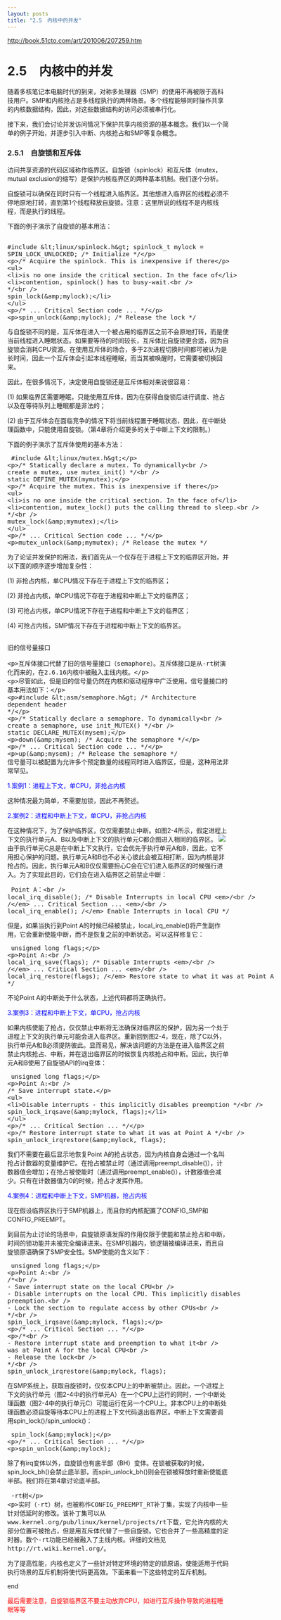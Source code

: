 ```yaml
---
layout: posts
title: "2.5　内核中的并发"
---
```


http://book.51cto.com/art/201006/207259.htm
# 2.5　内核中的并发
随着多核笔记本电脑时代的到来，对称多处理器（SMP）的使用不再被限于高科技用户。SMP和内核抢占是多线程执行的两种场景。多个线程能够同时操作共享的内核数据结构，因此，对这些数据结构的访问必须被串行化。

接下来，我们会讨论并发访问情况下保护共享内核资源的基本概念。我们以一个简单的例子开始，并逐步引入中断、内核抢占和SMP等复杂概念。
### 2.5.1　自旋锁和互斥体
访问共享资源的代码区域称作临界区。自旋锁（spinlock）和互斥体（mutex，mutual exclusion的缩写）是保护内核临界区的两种基本机制。我们逐个分析。

自旋锁可以确保在同时只有一个线程进入临界区。其他想进入临界区的线程必须不停地原地打转，直到第1个线程释放自旋锁。注意：这里所说的线程不是内核线程，而是执行的线程。

下面的例子演示了自旋锁的基本用法：
<xmp class="prettyprint linenums">
#include <linux/spinlock.h> 
spinlock_t mylock = SPIN_LOCK_UNLOCKED; /* Initialize */  
 
/* Acquire the spinlock. This is inexpensive if there  
 * is no one inside the critical section. In the face of  
 * contention, spinlock() has to busy-wait.  
 */  
spin_lock(&mylock);  
 
/* ... Critical Section code ... */  
 
spin_unlock(&mylock); /* Release the lock */
</xmp>
与自旋锁不同的是，互斥体在进入一个被占用的临界区之前不会原地打转，而是使当前线程进入睡眠状态。如果要等待的时间较长，互斥体比自旋锁更合适，因为自旋锁会消耗CPU资源。在使用互斥体的场合，多于2次进程切换时间都可被认为是长时间，因此一个互斥体会引起本线程睡眠，而当其被唤醒时，它需要被切换回来。

因此，在很多情况下，决定使用自旋锁还是互斥体相对来说很容易：

(1) 如果临界区需要睡眠，只能使用互斥体，因为在获得自旋锁后进行调度、抢占以及在等待队列上睡眠都是非法的；

(2) 由于互斥体会在面临竞争的情况下将当前线程置于睡眠状态，因此，在中断处理函数中，只能使用自旋锁。（第4章将介绍更多的关于中断上下文的限制。）

下面的例子演示了互斥体使用的基本方法：
<xmp class="prettyprint linenums">
#include <linux/mutex.h> 
 
/* Statically declare a mutex. To dynamically  
   create a mutex, use mutex_init() */  
static DEFINE_MUTEX(mymutex);  
 
/* Acquire the mutex. This is inexpensive if there  
 * is no one inside the critical section. In the face of  
 * contention, mutex_lock() puts the calling thread to sleep.  
 */  
mutex_lock(&mymutex);  
 
/* ... Critical Section code ... */  
 
mutex_unlock(&mymutex);      /* Release the mutex */ 
</xmp>
为了论证并发保护的用法，我们首先从一个仅存在于进程上下文的临界区开始，并以下面的顺序逐步增加复杂性：

(1) 非抢占内核，单CPU情况下存在于进程上下文的临界区；

(2) 非抢占内核，单CPU情况下存在于进程和中断上下文的临界区；

(3) 可抢占内核，单CPU情况下存在于进程和中断上下文的临界区；

(4) 可抢占内核，SMP情况下存在于进程和中断上下文的临界区。

<xmp style="white-space: pre-wrap; word-wrap: break-word;">
旧的信号量接口

互斥体接口代替了旧的信号量接口（semaphore）。互斥体接口是从-rt树演化而来的，在2.6.16内核中被融入主线内核。

尽管如此，但是旧的信号量仍然在内核和驱动程序中广泛使用。信号量接口的基本用法如下：

#include <asm/semaphore.h>  /* Architecture dependent header */  
 
/* Statically declare a semaphore. To dynamically  
   create a semaphore, use init_MUTEX() */  
static DECLARE_MUTEX(mysem);  
 
down(&mysem);    /* Acquire the semaphore */  
 
/* ... Critical Section code ... */  
 
up(&mysem);      /* Release the semaphore */ 
信号量可以被配置为允许多个预定数量的线程同时进入临界区，但是，这种用法非常罕见。
</xmp>
<font color="blue">1.案例1：进程上下文，单CPU，非抢占内核</font>

这种情况最为简单，不需要加锁，因此不再赘述。

<font color="blue">2.案例2：进程和中断上下文，单CPU，非抢占内核</font>

在这种情况下，为了保护临界区，仅仅需要禁止中断。如图2-4所示，假定进程上下文的执行单元A、B以及中断上下文的执行单元C都企图进入相同的临界区。
![](/images/内核中的并发/进程和中断上下文进入临界区.jpg)
由于执行单元C总是在中断上下文执行，它会优先于执行单元A和B，因此，它不用担心保护的问题。执行单元A和B也不必关心彼此会被互相打断，因为内核是非抢占的。因此，执行单元A和B仅仅需要担心C会在它们进入临界区的时候强行进入。为了实现此目的，它们会在进入临界区之前禁止中断：
<xmp class="prettyprint linenums">
Point A：      
  local_irq_disable();  /* Disable Interrupts in local CPU */  
  /* ... Critical Section ...  */  
  local_irq_enable();   /* Enable Interrupts in local CPU */ 
</xmp>
但是，如果当执行到Point A的时候已经被禁止，local_irq_enable()将产生副作用，它会重新使能中断，而不是恢复之前的中断状态。可以这样修复它：
<xmp class="prettyprint linenums">
unsigned long flags;  
 
Point A:  
  local_irq_save(flags);     /* Disable Interrupts */  
  /* ... Critical Section ... */  
  local_irq_restore(flags);  /* Restore state to what it was at Point A */ 
</xmp>
不论Point A的中断处于什么状态，上述代码都将正确执行。

<font color="blue">3.案例3：进程和中断上下文，单CPU，抢占内核</font>

如果内核使能了抢占，仅仅禁止中断将无法确保对临界区的保护，因为另一个处于进程上下文的执行单元可能会进入临界区。重新回到图2-4，现在，除了C以外，执行单元A和B必须提防彼此。显而易见，解决该问题的方法是在进入临界区之前禁止内核抢占、中断，并在退出临界区的时候恢复内核抢占和中断。因此，执行单元A和B使用了自旋锁API的irq变体：
<xmp class="prettyprint linenums">
unsigned long flags;  
 
Point A:  
  /* Save interrupt state.  
   * Disable interrupts - this implicitly disables preemption */  
  spin_lock_irqsave(&mylock, flags);  
 
  /* ... Critical Section ... */  
 
  /* Restore interrupt state to what it was at Point A */  
  spin_unlock_irqrestore(&mylock, flags); 
</xmp>
我们不需要在最后显示地恢复Point A的抢占状态，因为内核自身会通过一个名叫抢占计数器的变量维护它。在抢占被禁止时（通过调用preempt_disable()），计数器值会增加；在抢占被使能时（通过调用preempt_enable()），计数器值会减少。只有在计数器值为0的时候，抢占才发挥作用。

<font color="blue">4.案例4：进程和中断上下文，SMP机器，抢占内核</font>

现在假设临界区执行于SMP机器上，而且你的内核配置了CONFIG_SMP和CONFIG_PREEMPT。

到目前为止讨论的场景中，自旋锁原语发挥的作用仅限于使能和禁止抢占和中断，时间的锁功能并未被完全编译进来。在SMP机器内，锁逻辑被编译进来，而且自旋锁原语确保了SMP安全性。SMP使能的含义如下：
<xmp class="prettyprint linenums">
unsigned long flags;  
 
Point A:  
  /*  
    - Save interrupt state on the local CPU  
    - Disable interrupts on the local CPU. This
implicitly disables preemption.  
    - Lock the section to regulate access by other CPUs  
   */  
  spin_lock_irqsave(&mylock, flags);  
 
  /* ... Critical Section ... */  
 
  /*  
    - Restore interrupt state and preemption to what it  
      was at Point A for the local CPU  
    - Release the lock  
   */  
  spin_unlock_irqrestore(&mylock, flags); 
</xmp>
在SMP系统上，获取自旋锁时，仅仅本CPU上的中断被禁止。因此，一个进程上下文的执行单元（图2-4中的执行单元A）在一个CPU上运行的同时，一个中断处理函数（图2-4中的执行单元C）可能运行在另一个CPU上。非本CPU上的中断处理函数必须自旋等待本CPU上的进程上下文代码退出临界区。中断上下文需要调用spin_lock()/spin_unlock()：
<xmp class="prettyprint linenums">
spin_lock(&mylock);  
 
/* ... Critical Section ... */  
 
spin_unlock(&mylock); 
</xmp>
除了有irq变体以外，自旋锁也有底半部（BH）变体。在锁被获取的时候，spin_lock_bh()会禁止底半部，而spin_unlock_bh()则会在锁被释放时重新使能底半部。我们将在第4章讨论底半部。
<xmp style="white-space: pre-wrap; word-wrap: break-word;">
-rt树

实时（-rt）树，也被称作CONFIG_PREEMPT_RT补丁集，实现了内核中一些针对低延时的修改。该补丁集可以从www.kernel.org/pub/linux/kernel/projects/rt下载，它允许内核的大部分位置可被抢占，但是用互斥体代替了一些自旋锁。它也合并了一些高精度的定时器。数个-rt功能已经被融入了主线内核。详细的文档见http://rt.wiki.kernel.org/。
</xmp>
为了提高性能，内核也定义了一些针对特定环境的特定的锁原语。使能适用于代码执行场景的互斥机制将使代码更高效。下面来看一下这些特定的互斥机制。

end

<font color="red">最后需要注意，自旋锁临界区不要主动放弃CPU，如进行互斥操作导致的进程睡眠等等</font>